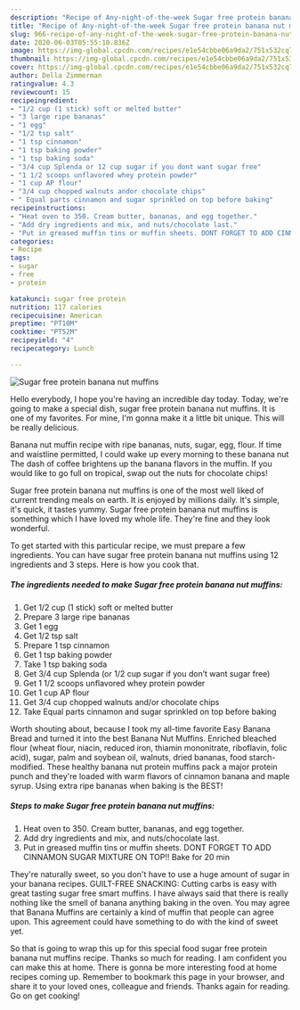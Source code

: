 ```yaml
---
description: "Recipe of Any-night-of-the-week Sugar free protein banana nut muffins"
title: "Recipe of Any-night-of-the-week Sugar free protein banana nut muffins"
slug: 966-recipe-of-any-night-of-the-week-sugar-free-protein-banana-nut-muffins
date: 2020-06-03T05:55:10.836Z
image: https://img-global.cpcdn.com/recipes/e1e54cbbe06a9da2/751x532cq70/sugar-free-protein-banana-nut-muffins-recipe-main-photo.jpg
thumbnail: https://img-global.cpcdn.com/recipes/e1e54cbbe06a9da2/751x532cq70/sugar-free-protein-banana-nut-muffins-recipe-main-photo.jpg
cover: https://img-global.cpcdn.com/recipes/e1e54cbbe06a9da2/751x532cq70/sugar-free-protein-banana-nut-muffins-recipe-main-photo.jpg
author: Della Zimmerman
ratingvalue: 4.3
reviewcount: 15
recipeingredient:
- "1/2 cup (1 stick) soft or melted butter"
- "3 large ripe bananas"
- "1 egg"
- "1/2 tsp salt"
- "1 tsp cinnamon"
- "1 tsp baking powder"
- "1 tsp baking soda"
- "3/4 cup Splenda or 12 cup sugar if you dont want sugar free"
- "1 1/2 scoops unflavored whey protein powder"
- "1 cup AP flour"
- "3/4 cup chopped walnuts andor chocolate chips"
- " Equal parts cinnamon and sugar sprinkled on top before baking"
recipeinstructions:
- "Heat oven to 350. Cream butter, bananas, and egg together."
- "Add dry ingredients and mix, and nuts/chocolate last."
- "Put in greased muffin tins or muffin sheets. DONT FORGET TO ADD CINNAMON SUGAR MIXTURE ON TOP!! Bake for 20 min"
categories:
- Recipe
tags:
- sugar
- free
- protein

katakunci: sugar free protein 
nutrition: 117 calories
recipecuisine: American
preptime: "PT10M"
cooktime: "PT52M"
recipeyield: "4"
recipecategory: Lunch

---
```



![Sugar free protein banana nut muffins](https://img-global.cpcdn.com/recipes/e1e54cbbe06a9da2/751x532cq70/sugar-free-protein-banana-nut-muffins-recipe-main-photo.jpg)

Hello everybody, I hope you're having an incredible day today. Today, we're going to make a special dish, sugar free protein banana nut muffins. It is one of my favorites. For mine, I'm gonna make it a little bit unique. This will be really delicious.

Banana nut muffin recipe with ripe bananas, nuts, sugar, egg, flour. If time and waistline permitted, I could wake up every morning to these banana nut The dash of coffee brightens up the banana flavors in the muffin. If you would like to go full on tropical, swap out the nuts for chocolate chips!

Sugar free protein banana nut muffins is one of the most well liked of current trending meals on earth. It is enjoyed by millions daily. It's simple, it's quick, it tastes yummy. Sugar free protein banana nut muffins is something which I have loved my whole life. They're fine and they look wonderful.


To get started with this particular recipe, we must prepare a few ingredients. You can have sugar free protein banana nut muffins using 12 ingredients and 3 steps. Here is how you cook that.

<!--inarticleads1-->

##### The ingredients needed to make Sugar free protein banana nut muffins:

1. Get 1/2 cup (1 stick) soft or melted butter
1. Prepare 3 large ripe bananas
1. Get 1 egg
1. Get 1/2 tsp salt
1. Prepare 1 tsp cinnamon
1. Get 1 tsp baking powder
1. Take 1 tsp baking soda
1. Get 3/4 cup Splenda (or 1/2 cup sugar if you don’t want sugar free)
1. Get 1 1/2 scoops unflavored whey protein powder
1. Get 1 cup AP flour
1. Get 3/4 cup chopped walnuts and/or chocolate chips
1. Take  Equal parts cinnamon and sugar sprinkled on top before baking


Worth shouting about, because I took my all-time favorite Easy Banana Bread and turned it into the best Banana Nut Muffins. Enriched bleached flour (wheat flour, niacin, reduced iron, thiamin mononitrate, riboflavin, folic acid), sugar, palm and soybean oil, walnuts, dried bananas, food starch-modified. These healthy banana nut protein muffins pack a major protein punch and they&#39;re loaded with warm flavors of cinnamon banana and maple syrup. Using extra ripe bananas when baking is the BEST! 

<!--inarticleads2-->

##### Steps to make Sugar free protein banana nut muffins:

1. Heat oven to 350. Cream butter, bananas, and egg together.
1. Add dry ingredients and mix, and nuts/chocolate last.
1. Put in greased muffin tins or muffin sheets. DONT FORGET TO ADD CINNAMON SUGAR MIXTURE ON TOP!! Bake for 20 min


They&#39;re naturally sweet, so you don&#39;t have to use a huge amount of sugar in your banana recipes. GUILT-FREE SNACKING: Cutting carbs is easy with great tasting sugar free smart muffins. I have always said that there is really nothing like the smell of banana anything baking in the oven. You may agree that Banana Muffins are certainly a kind of muffin that people can agree upon. This agreement could have something to do with the kind of sweet yet. 

So that is going to wrap this up for this special food sugar free protein banana nut muffins recipe. Thanks so much for reading. I am confident you can make this at home. There is gonna be more interesting food at home recipes coming up. Remember to bookmark this page in your browser, and share it to your loved ones, colleague and friends. Thanks again for reading. Go on get cooking!
